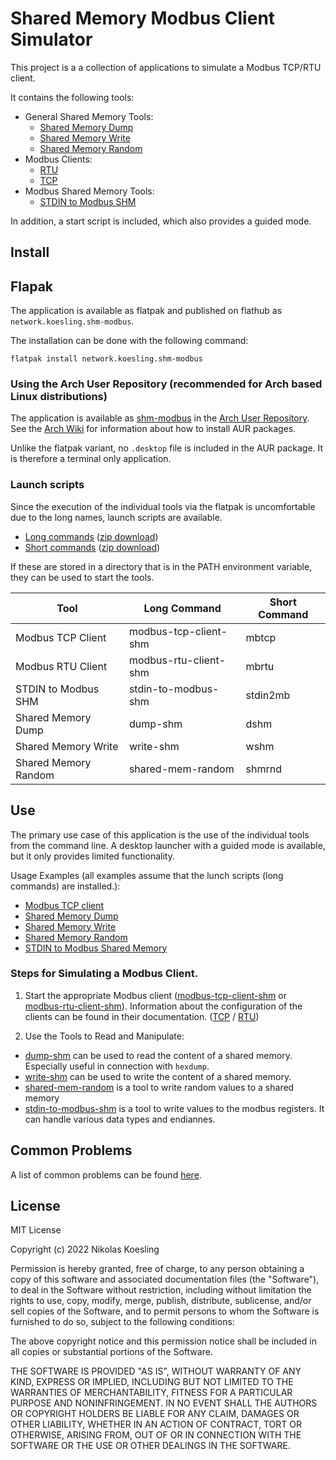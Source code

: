 # Shared Memory Modbus Client Simulator

This project is a a collection of applications to simulate a Modbus TCP/RTU client. 

It contains the following tools:

- General Shared Memory Tools:
  - [Shared Memory Dump](https://nikolask-source.github.io/dump_shm/)
  - [Shared Memory Write](https://nikolask-source.github.io/write_shm/)
  - [Shared Memory Random](https://nikolask-source.github.io/shared_mem_random/)
- Modbus Clients:
  - [RTU](https://nikolask-source.github.io/modbus_rtu_client_shm/)
  - [TCP](https://nikolask-source.github.io/modbus_tcp_client_shm/)
- Modbus Shared Memory Tools:
  - [STDIN to Modbus SHM](https://nikolask-source.github.io/stdin_to_modbus_shm/)

In addition, a start script is included, which also provides a guided mode.

## Install

## Flapak
The application is available as flatpak and published on flathub as ```network.koesling.shm-modbus```.

The installation can be done with the following command: 
```
flatpak install network.koesling.shm-modbus
```

### Using the Arch User Repository (recommended for Arch based Linux distributions)
The application is available as [shm-modbus](https://aur.archlinux.org/packages/shm-modbus) in the [Arch User Repository](https://aur.archlinux.org/).
See the [Arch Wiki](https://wiki.archlinux.org/title/Arch_User_Repository) for information about how to install AUR packages.

Unlike the flatpak variant, no ```.desktop``` file is included in the AUR package.
It is therefore a terminal only application.


### Launch scripts
Since the execution of the individual tools via the flatpak is uncomfortable due to the long names, launch scripts are available.
- [Long commands](https://gist.github.com/NikolasK-source/cb6ce0dc20bb775e369e3a955967a969) ([zip download](https://gist.github.com/NikolasK-source/cb6ce0dc20bb775e369e3a955967a969/archive/ca0e97323feadad82a1063130b803ebee65dda20.zip))
- [Short commands](https://gist.github.com/NikolasK-source/1da665492478ad2e12f0495e8212f641) ([zip download](https://gist.github.com/NikolasK-source/1da665492478ad2e12f0495e8212f641/archive/e8d586d47328eb5f952746d5231eae4ff6bd0039.zip))

If these are stored in a directory that is in the PATH environment variable, they can be used to start the tools.

| Tool | Long Command | Short Command |
| - | - | - |
| Modbus TCP Client | modbus-tcp-client-shm | mbtcp |
| Modbus RTU Client | modbus-rtu-client-shm | mbrtu |
| STDIN to Modbus SHM | stdin-to-modbus-shm | stdin2mb |
| Shared Memory Dump | dump-shm | dshm |
| Shared Memory Write | write-shm | wshm |
| Shared Memory Random | shared-mem-random | shmrnd |

## Use

The primary use case of this application is the use of the individual tools from the command line.
A desktop launcher with a guided mode is available, but it only provides limited functionality.

Usage Examples (all examples assume that the lunch scripts (long commands) are installed.):
- [Modbus TCP client](examples/tcp_client.md)
- [Shared Memory Dump](examples/dump_shm.md)
- [Shared Memory Write](examples/write_shm.md)
- [Shared Memory Random](examples/shm_random.md)
- [STDIN to Modbus Shared Memory](examples/stdin_to_shm.md)

### Steps for Simulating a Modbus Client.

1. Start the appropriate Modbus client ([modbus-tcp-client-shm](https://nikolask-source.github.io/modbus_tcp_client_shm/) or [modbus-rtu-client-shm](https://nikolask-source.github.io/modbus_rtu_client_shm/)).
Information about the configuration of the clients can be found in their documentation.
([TCP](https://nikolask-source.github.io/modbus_tcp_client_shm/) / [RTU](https://nikolask-source.github.io/modbus_rtu_client_shm/))

2. Use the Tools to Read and Manipulate:
  - [dump-shm](https://nikolask-source.github.io/dump_shm/) can be used to read the content of a shared memory. 
  Especially useful in connection with ```hexdump```.
  - [write-shm](https://nikolask-source.github.io/write_shm/) can be used to write the content of a shared memory.
  - [shared-mem-random](https://nikolask-source.github.io/shared_mem_random/) is a tool to write random values to a shared memory
  - [stdin-to-modbus-shm](https://nikolask-source.github.io/stdin_to_modbus_shm/) is a tool to write values to the modbus registers. It can handle various data types and endiannes. 

## Common Problems
A list of common problems can be found [here](common_problems.md).

## License

MIT License

Copyright (c) 2022 Nikolas Koesling

Permission is hereby granted, free of charge, to any person obtaining a copy
of this software and associated documentation files (the "Software"), to deal
in the Software without restriction, including without limitation the rights
to use, copy, modify, merge, publish, distribute, sublicense, and/or sell
copies of the Software, and to permit persons to whom the Software is
furnished to do so, subject to the following conditions:

The above copyright notice and this permission notice shall be included in all
copies or substantial portions of the Software.

THE SOFTWARE IS PROVIDED "AS IS", WITHOUT WARRANTY OF ANY KIND, EXPRESS OR
IMPLIED, INCLUDING BUT NOT LIMITED TO THE WARRANTIES OF MERCHANTABILITY,
FITNESS FOR A PARTICULAR PURPOSE AND NONINFRINGEMENT. IN NO EVENT SHALL THE
AUTHORS OR COPYRIGHT HOLDERS BE LIABLE FOR ANY CLAIM, DAMAGES OR OTHER
LIABILITY, WHETHER IN AN ACTION OF CONTRACT, TORT OR OTHERWISE, ARISING FROM,
OUT OF OR IN CONNECTION WITH THE SOFTWARE OR THE USE OR OTHER DEALINGS IN THE
SOFTWARE.
